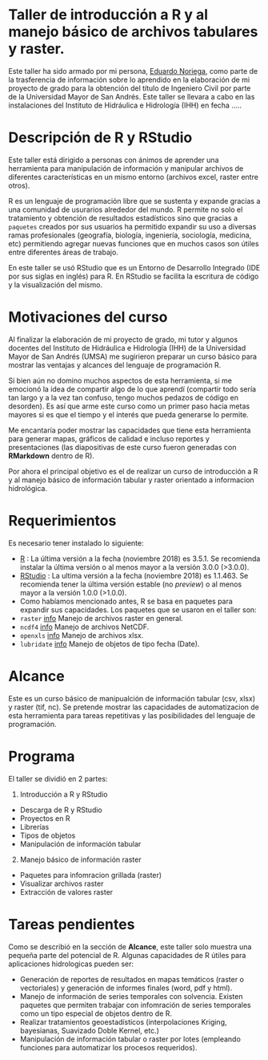 # Taller de introducción a R y al manejo básico de archivos tabulares y raster.

Este taller ha sido armado por mi persona, [Eduardo Noriega](https://twitter.com/norteaga), como parte de la trasferencia de información sobre lo aprendido en la elaboración de mi proyecto de grado para la obtención del título de Ingeniero Civil por parte de la Universidad Mayor de San Andrés.
Este taller se llevara a cabo en las instalaciones del Instituto de Hidráulica e Hidrología (IHH) en fecha .....

# Descripción de R y RStudio
Este taller está dirigido a personas con ánimos de aprender una herramienta para manipulación de información y manipular archivos de diferentes características en un mismo entorno (archivos excel, raster entre otros).

R es un lenguaje de programación libre que se sustenta y expande gracias a una comunidad de usurarios alrededor del mundo. R permite no solo el tratamiento y obtención de resultados estadísticos sino que gracias a `paquetes` creados por sus usuarios ha permitido expandir su uso a diversas ramas profesionales (geografía, biología, ingeniería, sociología, medicina, etc) permitiendo agregar nuevas funciones que en muchos casos son útiles entre diferentes áreas de trabajo.

En este taller se usó RStudio que es un Entorno de Desarrollo Integrado (IDE por sus siglas en inglés) para R. En RStudio se facilita la escritura de código y la visualización del mismo.

# Motivaciones  del curso
Al finalizar la elaboración de mi proyecto de grado, mi tutor y algunos docentes del Instituto de Hidráulica e Hidrología (IHH) de la Universidad Mayor de San Andrés (UMSA) me sugirieron preparar un curso básico para mostrar las ventajas y alcances del lenguaje de programación R.  

Si bien aún no domino muchos aspectos de esta herramienta, si me emocionó la idea de compartir algo de lo que aprendí (compartir todo sería tan largo y a la vez tan confuso, tengo muchos pedazos de código en desorden). Es así que arme este curso como un primer paso hacia metas mayores si es que el tiempo y el interés que pueda generarse lo permite.  

Me encantaría poder mostrar las capacidades que tiene esta herramienta para generar mapas, gráficos de calidad e incluso reportes y presentaciones (las diapositivas de este curso fueron generadas con **RMarkdown** dentro de R).  

Por ahora el principal objetivo es el de realizar un curso de introducción a R y al manejo básico de información tabular y raster orientado a informacion hidrológica.


# Requerimientos
Es necesario tener instalado lo siguiente:
- [R](https://cloud.r-project.org/) : La última versión a la fecha (noviembre 2018) es 3.5.1. Se recomienda instalar la última versión o al menos mayor a la versión 3.0.0 (>3.0.0).
- [RStudio](https://www.rstudio.com/products/rstudio/download/#download) : La ultima versión a la fecha (noviembre 2018) es 1.1.463. Se recomienda tener la última versión estable (no *preview*) o al menos mayor a la versión 1.0.0 (>1.0.0).
- Como habíamos mencionado antes, R se basa en paquetes para expandir sus capacidades. Los paquetes que se usaron en el taller son:
- `raster` [info](https://cran.r-project.org/package=raster) Manejo de archivos raster en general.
- `ncdf4` [info](https://cran.r-project.org/package=ncdf4) Manejo de archivos NetCDF.
- `openxls` [info](https://cran.r-project.org/package=openxlsx) Manejo de archivos xlsx.
- `lubridate` [info](https://cran.r-project.org/package=lubridate) Manejo de objetos de tipo fecha (Date).

# Alcance
Este es un curso básico de manipualción de información tabular (csv, xlsx) y raster (tif, nc). Se pretende mostrar las capacidades de automatizacion de esta herramienta para tareas repetitivas y las posibilidades del lenguaje de programación.

# Programa
El taller se dividió en 2 partes:
1. Introducción a R y RStudio
- Descarga de R y RStudio
- Proyectos en R
- Librerías
- Tipos de objetos
- Manipulación de información tabular
2. Manejo básico de información raster
- Paquetes para infomracion grillada (raster)
- Visualizar archivos raster
- Extracción de valores raster

# Tareas pendientes
Como se describió en la sección de **Alcance**, este taller solo muestra una pequeña parte del potencial de R. Algunas capacidades de R útiles para aplicaciones hidrologicas pueden ser:
- Generación de reportes de resultados en mapas temáticos (raster o vectoriales) y generación de informes finales (word, pdf y html).
 - Manejo de información de series temporales con solvencia. Existen paquetes que permiten trabajar con infomración de series temporales como un tipo especial de objetos dentro de R.
- Realizar tratamientos geoestadísticos (interpolaciones Kriging, bayesianas, Suavizado Doble Kernel, etc.) 
- Manipulación de información tabular o raster por lotes (empleando funciones para automatizar los procesos requeridos).


